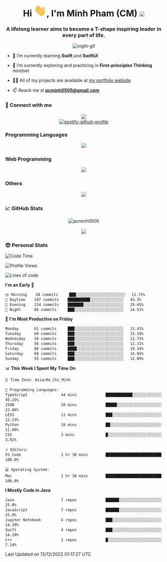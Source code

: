 <h1 align="center">Hi <img src="https://raw.githubusercontent.com/ABSphreak/ABSphreak/master/gifs/Hi.gif" width="40px" />, I'm Minh Pham (CM) <img src="https://media.giphy.com/media/1ynCEtlgMPAeNAqdnu/giphy.gif" width="20px" /> </h1>
<h3 align="center">A lifelong learner aims to become a T-shape inspiring leader in every part of life.</h3>

<p align="center">
  <img src="https://media.giphy.com/media/xUA7bdpLxQhsSQdyog/giphy.gif" alt="night-gif" height="200em"/>
</p>

- 🌱 I’m currently learning **Swift** and **SwiftUI**

- 🔭 I’m currently exploring and practicing in **First-principles Thinking** mindset

- 👨‍💻 All of my projects are available at [my portfolio website](https://pcminh0505.vercel.app/)

- 📫 Reach me at **pcminh0505@gmail.com**


<h3 align="left">🧬 Connect with me</h3>
<p align="center">
<a href="https://linkedin.com/in/pcminh0505" target="blank"><img align="center" src="https://img.shields.io/badge/linkedin-%230077B5.svg?style=for-the-badge&logo=linkedin&logoColor=white" /></a>
<br/>
<a href="https://spotify-github-profile.vercel.app/api/view?uid=217d5ndg2rakxarcnspwomj7q&redirect=true">
  <img height="350em" src="https://spotify-github-profile.vercel.app/api/view?uid=217d5ndg2rakxarcnspwomj7q&cover_image=true&theme=default&bar_color_cover=true" alt="spotify-github-profile" />
</a>
</p>

<h3 align="left">Programming Languages</h3>
<p align="center">
  <a href="https://skillicons.dev">
    <img src="https://skillicons.dev/icons?i=js,ts,go,py,java,swift,solidity,c,cpp" />
  </a>
</p>

<h3 align="left">Web Programming</h3>
<p align="center">
  <a href="https://skillicons.dev">
    <img src="https://skillicons.dev/icons?i=html,css,bootstrap,react,nextjs,graphql,spring,postgres,vercel" />
  </a>
</p>

<h3 align="left">Others</h3>
<p align="center">
  <a href="https://skillicons.dev">
    <img src="https://skillicons.dev/icons?i=tensorflow,figma,aws,firebase,gcp,vscode,visualstudio,androidstudio,arduino" />
  </a>
</p>

<h3 align="left">📈 GitHub Stats</h3>

<p align="center">
<img height="180em" src="https://github-readme-stats.vercel.app/api?username=pcminh0505&count_private=true&show_icons=true&include_all_commits=true&theme=ayu-mirage&show_icons=true&locale=en" alt="pcminh0505" />
<br/><br/>
<img src="https://github-profile-trophy.vercel.app/?username=pcminh0505&theme=onedark&rank=SECRET,SSS,SS,S,AAA,AA,A&column=3" />
</p>

<h3 align="left">😎 Personal Stats</h3>

<!--START_SECTION:waka-->
![Code Time](http://img.shields.io/badge/Code%20Time-599%20hrs%2020%20mins-blue)

![Profile Views](http://img.shields.io/badge/Profile%20Views-1-blue)

![Lines of code](https://img.shields.io/badge/From%20Hello%20World%20I%27ve%20Written-589%20Thousand%20lines%20of%20code-blue)

**I'm an Early 🐤** 

```text
🌞 Morning    58 commits     ███░░░░░░░░░░░░░░░░░░░░░░   12.75% 
🌆 Daytime    197 commits    ██████████░░░░░░░░░░░░░░░   43.3% 
🌃 Evening    134 commits    ███████░░░░░░░░░░░░░░░░░░   29.45% 
🌙 Night      66 commits     ███░░░░░░░░░░░░░░░░░░░░░░   14.51%

```
📅 **I'm Most Productive on Friday** 

```text
Monday       61 commits     ███░░░░░░░░░░░░░░░░░░░░░░   13.41% 
Tuesday      69 commits     ███░░░░░░░░░░░░░░░░░░░░░░   15.16% 
Wednesday    58 commits     ███░░░░░░░░░░░░░░░░░░░░░░   12.75% 
Thursday     56 commits     ███░░░░░░░░░░░░░░░░░░░░░░   12.31% 
Friday       88 commits     ████░░░░░░░░░░░░░░░░░░░░░   19.34% 
Saturday     68 commits     ███░░░░░░░░░░░░░░░░░░░░░░   14.95% 
Sunday       55 commits     ███░░░░░░░░░░░░░░░░░░░░░░   12.09%

```


📊 **This Week I Spent My Time On** 

```text
⌚︎ Time Zone: Asia/Ho_Chi_Minh

💬 Programming Languages: 
TypeScript               44 mins             ████████████░░░░░░░░░░░░░   49.25% 
JSON                     20 mins             █████░░░░░░░░░░░░░░░░░░░░   22.66% 
LESS                     11 mins             ███░░░░░░░░░░░░░░░░░░░░░░   12.53% 
Python                   10 mins             ██░░░░░░░░░░░░░░░░░░░░░░░   11.08% 
CSV                      3 mins              █░░░░░░░░░░░░░░░░░░░░░░░░   3.92%

🔥 Editors: 
VS Code                  1 hr 30 mins        █████████████████████████   100.0%

💻 Operating System: 
Mac                      1 hr 30 mins        █████████████████████████   100.0%

```

**I Mostly Code in Java** 

```text
Java                     7 repos             ██████░░░░░░░░░░░░░░░░░░░   25.0% 
JavaScript               7 repos             ██████░░░░░░░░░░░░░░░░░░░   25.0% 
Jupyter Notebook         4 repos             ███░░░░░░░░░░░░░░░░░░░░░░   14.29% 
Swift                    4 repos             ███░░░░░░░░░░░░░░░░░░░░░░   14.29% 
C++                      2 repos             █░░░░░░░░░░░░░░░░░░░░░░░░   7.14%

```



 Last Updated on 13/12/2022 01:17:27 UTC
<!--END_SECTION:waka-->

